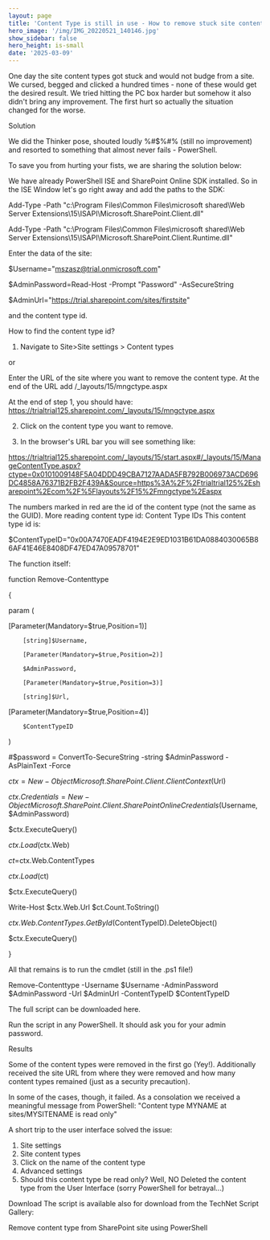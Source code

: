 ```yaml
---
layout: page
title: 'Content Type is still in use - How to remove stuck site content type'
hero_image: '/img/IMG_20220521_140146.jpg'
show_sidebar: false
hero_height: is-small
date: '2025-03-09'
---
```




One day the site content types got stuck and would not budge from a site. We cursed, begged and clicked a hundred times - none of these would get the desired result. We tried hitting the PC box harder but somehow it also didn't bring any improvement. The first hurt so actually the situation changed for the worse.

Solution

We did the Thinker pose, shouted loudly %#$%#% (still no improvement) and resorted to something that almost never fails - PowerShell.

To save you from hurting your fists, we are sharing the solution below:

We have already PowerShell ISE and SharePoint Online SDK installed. So in the ISE Window let's go right away and add the paths to the SDK:

Add-Type -Path "c:\Program Files\Common Files\microsoft shared\Web Server Extensions\15\ISAPI\Microsoft.SharePoint.Client.dll"
 
Add-Type -Path "c:\Program Files\Common Files\microsoft shared\Web Server Extensions\15\ISAPI\Microsoft.SharePoint.Client.Runtime.dll"

Enter the data of the site:

$Username="mszasz@trial.onmicrosoft.com"
 
$AdminPassword=Read-Host -Prompt "Password" -AsSecureString
 
$AdminUrl="https://trial.sharepoint.com/sites/firstsite"

and the content type id.

How to find the content type id?
1. Navigate to Site>Site settings > Content types

or

Enter the URL of the site where you want to remove the content type. At the end of the URL add /_layouts/15/mngctype.aspx 

At the end of step 1, you should have: https://trialtrial125.sharepoint.com/_layouts/15/mngctype.aspx

2. Click on the content type you want to remove.


3. In the browser's URL bar you will see something like:

https://trialtrial125.sharepoint.com/_layouts/15/start.aspx#/_layouts/15/ManageContentType.aspx?ctype=0x0101009148F5A04DDD49CBA7127AADA5FB792B006973ACD696DC4858A76371B2FB2F439A&Source=https%3A%2F%2Ftrialtrial125%2Esharepoint%2Ecom%2F%5Flayouts%2F15%2Fmngctype%2Easpx

The numbers marked in red are the id of the content type (not the same as the GUID). More reading content type id: Content Type IDs
This content type id is:

$ContentTypeID="0x00A7470EADF4194E2E9ED1031B61DA0884030065B86AF41E46E8408DF47ED47A09578701"

The function itself:


function Remove-Contenttype
 
{
 
param (
 
  [Parameter(Mandatory=$true,Position=1)]
 
        [string]$Username,
 
        [Parameter(Mandatory=$true,Position=2)]
 
        $AdminPassword,
 
        [Parameter(Mandatory=$true,Position=3)]
 
        [string]$Url,
 
[Parameter(Mandatory=$true,Position=4)]
 
        $ContentTypeID
 
  
 
)
 
#$password = ConvertTo-SecureString -string $AdminPassword -AsPlainText -Force
 
  $ctx=New-Object Microsoft.SharePoint.Client.ClientContext($Url)
 
  $ctx.Credentials = New-Object Microsoft.SharePoint.Client.SharePointOnlineCredentials($Username, $AdminPassword)
 
  $ctx.ExecuteQuery()
 
  
 
 $ctx.Load($ctx.Web)
 
  $ct=$ctx.Web.ContentTypes
 
$ctx.Load($ct)
 
$ctx.ExecuteQuery()
 
Write-Host $ctx.Web.Url $ct.Count.ToString()
 
$ctx.Web.ContentTypes.GetById($ContentTypeID).DeleteObject()
 
$ctx.ExecuteQuery()

}

All that remains is to run the cmdlet (still in the .ps1 file!)

Remove-Contenttype -Username $Username -AdminPassword $AdminPassword -Url $AdminUrl -ContentTypeID $ContentTypeID

The full script can be downloaded here.

Run the script in any PowerShell. It should ask you for your admin password.

Results

 

Some of the content types were removed in the first go (Yey!). Additionally received the site URL from where they were removed and how many content types remained (just as a security precaution).

In some of the cases, though, it failed. As a consolation we received a meaningful message from PowerShell:
"Content type MYNAME at sites/MYSITENAME is read only"

A short trip to the user interface solved the issue:

1. Site settings
2. Site content types
3. Click on the name of the content type
4. Advanced settings
5. Should this content type be read only? Well, NO
Deleted the content type from the User Interface (sorry PowerShell for betrayal...)
 





Download
The script is available also for download from the TechNet Script Gallery:

Remove content type from SharePoint site using PowerShell
